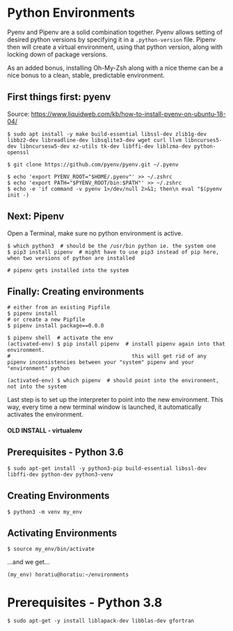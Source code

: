 # Python Environments

Pyenv and Pipenv are a solid combination together. Pyenv allows setting of desired python versions by specifying it in a `.python-version` file. Pipenv then will create a virtual environment, using that python version, along with locking down of package versions.

As an added bonus, installing Oh-My-Zsh along with a nice theme can be a nice bonus to a clean, stable, predictable environment.

## First things first: pyenv

Source:
https://www.liquidweb.com/kb/how-to-install-pyenv-on-ubuntu-18-04/

```
$ sudo apt install -y make build-essential libssl-dev zlib1g-dev libbz2-dev libreadline-dev libsqlite3-dev wget curl llvm libncurses5-dev libncursesw5-dev xz-utils tk-dev libffi-dev liblzma-dev python-openssl

$ git clone https://github.com/pyenv/pyenv.git ~/.pyenv

$ echo 'export PYENV_ROOT="$HOME/.pyenv"' >> ~/.zshrc
$ echo 'export PATH="$PYENV_ROOT/bin:$PATH"' >> ~/.zshrc
$ echo -e 'if command -v pyenv 1>/dev/null 2>&1; then\n eval "$(pyenv init -)
```

## Next: Pipenv

Open a Terminal, make sure no python environment is active.
```
$ which python3  # should be the /usr/bin python ie. the system one
$ pip3 install pipenv  # might have to use pip3 instead of pip here, when two versions of python are installed

# pipenv gets installed into the system
```

## Finally: Creating environments

```
# either from an existing Pipfile
$ pipenv install
# or create a new Pipfile
$ pipenv install package==0.0.0

$ pipenv shell  # activate the env
(activated-env) $ pip install pipenv  # install pipenv again into that environment.
#                                       this will get rid of any pipenv inconsistencies between your "system" pipenv and your "environment" python

(activated-env) $ which pipenv  # should point into the environment, not into the system
```

Last step is to set up the interpreter to point into the new environment. This way, every time a new terminal window is launched, it automatically activates the environment.









#### OLD INSTALL - virtualenv ####
## Prerequisites - Python 3.6

```shell
$ sudo apt-get install -y python3-pip build-essential libssl-dev libffi-dev python-dev python3-venv
```

## Creating Environments

```shell
$ python3 -m venv my_env
```

## Activating Environments

```shell
$ source my_env/bin/activate
```

...and we get...

```shell
(my_env) horatiu@horatiu:~/environments
```

# Prerequisites - Python 3.8

```
$ sudo apt-get -y install liblapack-dev libblas-dev gfortran
```
